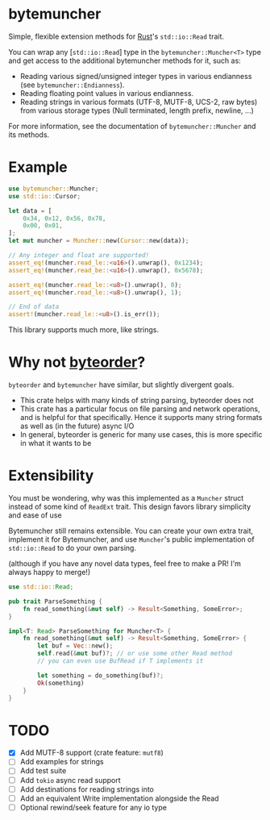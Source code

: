 # bytemuncher
Simple, flexible extension methods for [Rust](https://rust-lang.org)'s `std::io::Read` trait.

You can wrap any [`std::io::Read`] type in the `bytemuncher::Muncher<T>` type and get access to the additional
bytemuncher methods for it, such as:
- Reading various signed/unsigned integer types in various endianness (see `bytemuncher::Endianness`).
- Reading floating point values in various endianness.
- Reading strings in various formats (UTF-8, MUTF-8, UCS-2, raw bytes)
  from various storage types (Null terminated, length prefix, newline, ...)

For more information, see the documentation of `bytemuncher::Muncher` and its methods.

# Example
```rust
use bytemuncher::Muncher;
use std::io::Cursor;

let data = [
    0x34, 0x12, 0x56, 0x78,
    0x00, 0x01,
];
let mut muncher = Muncher::new(Cursor::new(data));

// Any integer and float are supported!
assert_eq!(muncher.read_le::<u16>().unwrap(), 0x1234);
assert_eq!(muncher.read_be::<u16>().unwrap(), 0x5678);

assert_eq!(muncher.read_le::<u8>().unwrap(), 0);
assert_eq!(muncher.read_le::<u8>().unwrap(), 1);

// End of data
assert!(muncher.read_le::<u8>().is_err());
```

This library supports much more, like strings.

# Why not [byteorder](https://crates.io/crate/byteorder)?
`byteorder` and `bytemuncher` have similar, but slightly divergent goals.

- This crate helps with many kinds of string parsing, byteorder does not
- This crate has a particular focus on file parsing and network operations, and is helpful for that specifically. Hence it supports many string formats as well as (in the future) async I/O
- In general, byteorder is generic for many use cases, this is more specific in what it wants to be

# Extensibility
You must be wondering, why was this implemented as a `Muncher` struct
instead of some kind of `ReadExt` trait. This design favors library
simplicity and ease of use

Bytemuncher still remains extensible. You can create your own extra
trait, implement it for Bytemuncher, and use `Muncher`'s public
implementation of `std::io::Read` to do your own parsing.

(although if you have any novel data types, feel free to make a PR!
I'm always happy to merge!)

```rust
use std::io::Read;

pub trait ParseSomething {
    fn read_something(&mut self) -> Result<Something, SomeError>;
}

impl<T: Read> ParseSomething for Muncher<T> {
    fn read_something(&mut self) -> Result<Something, SomeError> {
        let buf = Vec::new();
        self.read(&mut buf)?; // or use some other Read method
        // you can even use BufRead if T implements it

        let something = do_something(buf)?;
        Ok(something)
    }
}
```

# TODO
- [x] Add MUTF-8 support (crate feature: `mutf8`)
- [ ] Add examples for strings
- [ ] Add test suite
- [ ] Add `tokio` async read support
- [ ] Add destinations for reading strings into
- [ ] Add an equivalent Write implementation alongside the Read
- [ ] Optional rewind/seek feature for any io type
